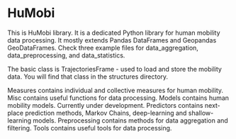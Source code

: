 # HuMobi
 
This is HuMobi library. It is a dedicated Python library for human mobility data processing. It mostly extends Pandas
DataFrames and Geopandas GeoDataFrames. Check three example files for data_aggregation, data_preprocessing, and
data_statistics.

The basic class is TrajectoriesFrame - used to load and store the mobility data. You will find that class in the
structures directory.

Measures contains individual and collective measures for human mobility.
Misc contains useful functions for data processing.
Models contains human mobility models. Currently under development.
Predictors contains next-place prediction methods, Markov Chains, deep-learning and shallow-learning models.
Preprocessing contains methods for data aggregation and filtering.
Tools contains useful tools for data processing.